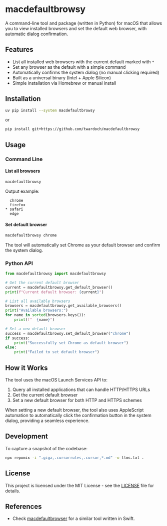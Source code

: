 
# macdefaultbrowsy

A command-line tool and package (written in Python) for macOS that allows you to view installed browsers and set the default web browser, with automatic dialog confirmation.

## Features

- List all installed web browsers with the current default marked with `*`
- Set any browser as the default with a simple command
- Automatically confirms the system dialog (no manual clicking required)
- Built as a universal binary (Intel + Apple Silicon)
- Simple installation via Homebrew or manual install

## Installation

```bash
uv pip install --system macdefaultbrowsy
```

or

```bash
pip install git+https://github.com/twardoch/macdefaultbrowsy
```

## Usage

### Command Line

#### List all browsers

```bash
macdefaultbrowsy
```

Output example:
```
  chrome
  firefox
* safari
  edge
```

#### Set default browser

```bash
macdefaultbrowsy chrome
```

The tool will automatically set Chrome as your default browser and confirm the system dialog.

### Python API

```python
from macdefaultbrowsy import macdefaultbrowsy

# Get the current default browser
current = macdefaultbrowsy.get_default_browser()
print(f"Current default browser: {current}")

# List all available browsers
browsers = macdefaultbrowsy.get_available_browsers()
print("Available browsers:")
for name in sorted(browsers.keys()):
    print(f"  {name}")

# Set a new default browser
success = macdefaultbrowsy.set_default_browser("chrome")
if success:
    print("Successfully set Chrome as default browser")
else:
    print("Failed to set default browser")
```


## How it Works

The tool uses the macOS Launch Services API to:
1. Query all installed applications that can handle HTTP/HTTPS URLs
2. Get the current default browser
3. Set a new default browser for both HTTP and HTTPS schemes

When setting a new default browser, the tool also uses AppleScript automation to automatically click the confirmation button in the system dialog, providing a seamless experience.

## Development

To capture a snapshot of the codebase:

```bash
npx repomix -i ".giga,.cursorrules,.cursor,*.md" -o llms.txt .
```

## License

This project is licensed under the MIT License - see the [LICENSE](LICENSE) file for details.

## References

- Check [macdefaultbrowser](https://github.com/twardoch/macdefaultbrowser) for a similar tool written in Swift.